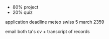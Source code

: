 
- 80% project
- 20% quiz



application deadline meteo swiss 5 march 2359

email both ta's
cv + transcript of records